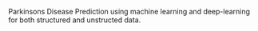 Parkinsons Disease Prediction using machine learning and deep-learning for both structured and unstructed data.

